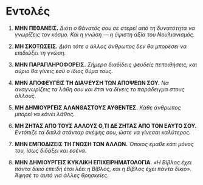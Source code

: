 # Εντολές

1. **ΜΗΝ ΠΕΘΑΝΕΙΣ.**
    *Διότι ο θάνατός σου σε στερεί από τη δυνατότητα να γνωρίζεις τον κόσμο. Και η γνώση — η ύψιστη αξία του Νουλιανισμός.*

2. **ΜΗ ΣΚΟΤΩΣΕΙΣ.**
    *Διότι τότε ο άλλος άνθρωπος δεν θα μπορέσει να επιδιώξει τη γνώση.*

3. **ΜΗΝ ΠΑΡΑΠΛΗΡΟΦΟΡΕΙΣ.**
    *Σήμερα διαδίδεις ψευδείς πεποιθήσεις, και αύριο θα γίνεις εσύ ο ίδιος θύμα τους.*

4. **ΜΗΝ ΑΠΟΦΕΥΓΕΙΣ ΤΗ ΔΙΑΨΕΥΣΗ ΤΩΝ ΑΠΟΨΕΩΝ ΣΟΥ.**
    *Να αναγνωρίζεις τα λάθη σου και έτσι να δίνεις το παράδειγμα στους άλλους.*

5. **ΜΗ ΔΗΜΙΟΥΡΓΕΙΣ ΑΛΑΝΘΑΣΤΟΥΣ ΑΥΘΕΝΤΕΣ.**
    *Κάθε άνθρωπος μπορεί να κάνει λάθος.*

6. **ΜΗ ΖΗΤΑΣ ΑΠΟ ΤΟΥΣ ΑΛΛΟΥΣ Ο,ΤΙ ΔΕ ΖΗΤΑΣ ΑΠΟ ΤΟΝ ΕΑΥΤΟ ΣΟΥ.**
    *Εντόπιζε τα διπλά στάνταρ σκέψης σου, ώστε να γίνεσαι καλύτερος.*

7. **ΜΗΝ ΕΜΠΟΔΙΖΕΙΣ ΤΗ ΓΝΩΣΗ ΤΩΝ ΑΛΛΩΝ.**
    *Όποιος έμαθε κάτι μόνος του, ίσως διδάξει και εσένα.*

8. **ΜΗΝ ΔΗΜΙΟΥΡΓΕΙΣ ΚΥΚΛΙΚΗ ΕΠΙΧΕΙΡΗΜΑΤΟΛΟΓΙΑ.**
    *«Η Βίβλος έχει πάντα δίκιο επειδή έτσι λέει η Βίβλος, και η Βίβλος έχει πάντα δίκιο». Άφησέ το αυτό για άλλες θρησκείες.*